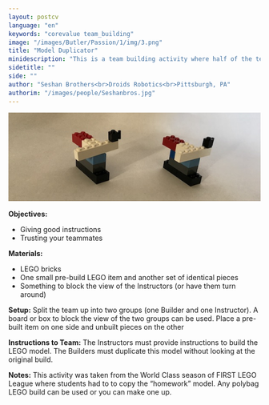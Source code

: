 ```yaml
---
layout: postcv
language: "en"
keywords: "corevalue team_building"
image: "/images/Butler/Passion/1/img/3.png"
title: "Model Duplicator"
minidescription: "This is a team building activity where half of the team has to give instructions to duplicate a model."
sidetitle: ""
side: ""
author: "Seshan Brothers<br>Droids Robotics<br>Pittsburgh, PA"
authorim: "/images/people/Seshanbros.jpg"
---
```



<img src="/images/CoreValues/Duplicator.jpg" style="max-width: 100%">

<b>Objectives:</b>
- Giving good instructions 
- Trusting your teammates

<b>Materials:</b>
- LEGO bricks
- One small pre-build LEGO item and another set of identical pieces
- Something to block the view of the Instructors (or have them turn around)

<b>Setup:</b>
Split the team up into two groups (one Builder and one Instructor). A board or box to block the view of the two groups can be used. Place a pre-built item on one side and unbuilt pieces on the other

<b>Instructions to Team:</b>
The Instructors must provide instructions to build the LEGO model. The Builders must duplicate this model without looking at the original build.

<b>Notes:</b>
This activity was taken from the World Class season of FIRST LEGO League where students had to to copy the “homework” model. Any polybag LEGO build can be used or you can make one up.
